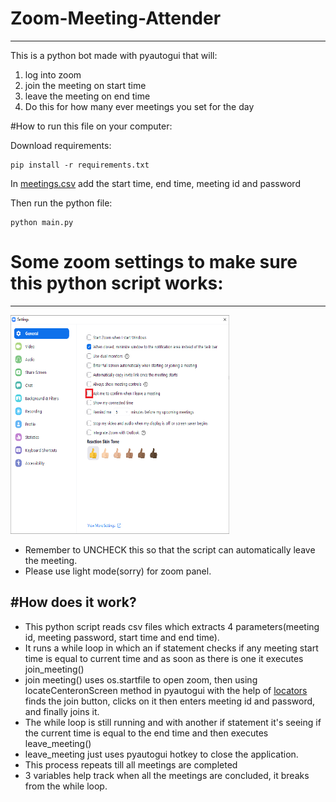 # Zoom-Meeting-Attender
---

This is a python bot made with pyautogui that will:
1) log into zoom
2) join the meeting on start time
3) leave the meeting on end time 
4) Do this for how many ever meetings you set for the day

#How to run this file on your computer: 

Download requirements:
```
pip install -r requirements.txt
```
In [meetings.csv](https://github.com/Girik1105/Zoom-Meeting-Attender/blob/master/meetings.csv) add the start time, end time, meeting id and password

Then run the python file:
```
python main.py
```

# Some zoom settings to make sure this python script works: 
---
<img src="assets/uncheck.png" height="350" width="350">

- Remember to UNCHECK this so that the script can automatically leave the meeting.
- Please use light mode(sorry) for zoom panel.

#How does it work?
---

- This python script reads csv files which extracts 4 parameters(meeting id, meeting password, start time and end time).
- It runs a while loop in which an if statement checks if any meeting start time is equal to current time and as soon as there is one it executes join_meeting()
- join meeting() uses os.startfile to open zoom, then using locateCenteronScreen method in pyautogui with the help of [locators](https://github.com/Girik1105/Zoom-Meeting-Attender/tree/master/locators) finds the join button, clicks on it then enters meeting id and password, and finally joins it.
- The while loop is still running and with another if statement it's seeing if the current time is equal to the end time and then executes leave_meeting()
- leave_meeting just uses pyautogui hotkey to close the application.
- This process repeats till all meetings are completed 
- 3 variables help track when all the meetings are concluded, it breaks from the while loop.
